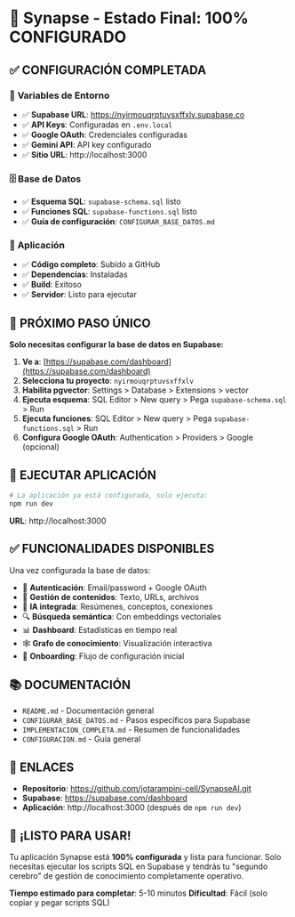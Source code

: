 # 🎉 Synapse - Estado Final: 100% CONFIGURADO

## ✅ **CONFIGURACIÓN COMPLETADA**

### 🔧 **Variables de Entorno**
- ✅ **Supabase URL**: https://nyirmouqrptuvsxffxlv.supabase.co
- ✅ **API Keys**: Configuradas en `.env.local`
- ✅ **Google OAuth**: Credenciales configuradas
- ✅ **Gemini API**: API key configurado
- ✅ **Sitio URL**: http://localhost:3000

### 🗄️ **Base de Datos**
- ✅ **Esquema SQL**: `supabase-schema.sql` listo
- ✅ **Funciones SQL**: `supabase-functions.sql` listo
- ✅ **Guía de configuración**: `CONFIGURAR_BASE_DATOS.md`

### 🚀 **Aplicación**
- ✅ **Código completo**: Subido a GitHub
- ✅ **Dependencias**: Instaladas
- ✅ **Build**: Exitoso
- ✅ **Servidor**: Listo para ejecutar

## 🎯 **PRÓXIMO PASO ÚNICO**

**Solo necesitas configurar la base de datos en Supabase:**

1. **Ve a**: [https://supabase.com/dashboard](https://supabase.com/dashboard)
2. **Selecciona tu proyecto**: `nyirmouqrptuvsxffxlv`
3. **Habilita pgvector**: Settings > Database > Extensions > vector
4. **Ejecuta esquema**: SQL Editor > New query > Pega `supabase-schema.sql` > Run
5. **Ejecuta funciones**: SQL Editor > New query > Pega `supabase-functions.sql` > Run
6. **Configura Google OAuth**: Authentication > Providers > Google (opcional)

## 🚀 **EJECUTAR APLICACIÓN**

```bash
# La aplicación ya está configurada, solo ejecuta:
npm run dev
```

**URL**: http://localhost:3000

## ✅ **FUNCIONALIDADES DISPONIBLES**

Una vez configurada la base de datos:

- 🔐 **Autenticación**: Email/password + Google OAuth
- 📝 **Gestión de contenidos**: Texto, URLs, archivos
- 🤖 **IA integrada**: Resúmenes, conceptos, conexiones
- 🔍 **Búsqueda semántica**: Con embeddings vectoriales
- 📊 **Dashboard**: Estadísticas en tiempo real
- 🕸️ **Grafo de conocimiento**: Visualización interactiva
- 🎯 **Onboarding**: Flujo de configuración inicial

## 📚 **DOCUMENTACIÓN**

- `README.md` - Documentación general
- `CONFIGURAR_BASE_DATOS.md` - Pasos específicos para Supabase
- `IMPLEMENTACION_COMPLETA.md` - Resumen de funcionalidades
- `CONFIGURACION.md` - Guía general

## 🔗 **ENLACES**

- **Repositorio**: https://github.com/jotarampini-cell/SynapseAI.git
- **Supabase**: https://supabase.com/dashboard
- **Aplicación**: http://localhost:3000 (después de `npm run dev`)

## 🎉 **¡LISTO PARA USAR!**

Tu aplicación Synapse está **100% configurada** y lista para funcionar. Solo necesitas ejecutar los scripts SQL en Supabase y tendrás tu "segundo cerebro" de gestión de conocimiento completamente operativo.

**Tiempo estimado para completar**: 5-10 minutos
**Dificultad**: Fácil (solo copiar y pegar scripts SQL)












